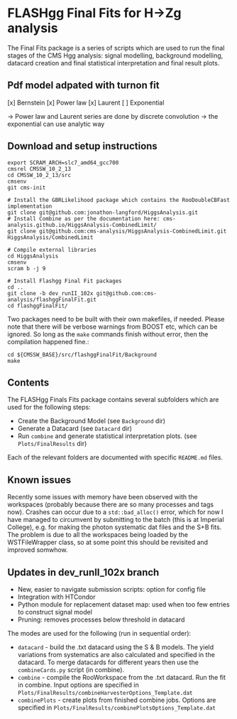 # FLASHgg Final Fits for H->Zg analysis 
The Final Fits package is a series of scripts which are used to run the final stages of the CMS Hgg analysis: signal modelling, background modelling, datacard creation and final statistical interpretation and final result plots.

## Pdf model adpated with turnon fit
[x] Bernstein 
[x] Power law
[x] Laurent
[ ] Exponential

-> Power law and Laurent series are done by discrete convolution
-> the exponential can use analytic way


## Download and setup instructions

```
export SCRAM_ARCH=slc7_amd64_gcc700
cmsrel CMSSW_10_2_13
cd CMSSW_10_2_13/src
cmsenv
git cms-init

# Install the GBRLikelihood package which contains the RooDoubleCBFast implementation
git clone git@github.com:jonathon-langford/HiggsAnalysis.git
# Install Combine as per the documentation here: cms-analysis.github.io/HiggsAnalysis-CombinedLimit/
git clone git@github.com:cms-analysis/HiggsAnalysis-CombinedLimit.git HiggsAnalysis/CombinedLimit

# Compile external libraries
cd HiggsAnalysis
cmsenv
scram b -j 9

# Install Flashgg Final Fit packages
cd ..
git clone -b dev_runII_102x git@github.com:cms-analysis/flashggFinalFit.git
cd flashggFinalFit/
```

Two packages need to be built with their own makefiles, if needed. Please note that there will be verbose warnings from BOOST etc, which can be ignored. So long as the `make` commands finish without error, then the compilation happened fine.:

```
cd ${CMSSW_BASE}/src/flashggFinalFit/Background
make
```

## Contents
The FLASHgg Finals Fits package contains several subfolders which are used for the following steps:


* Create the Background Model (see `Background` dir)
* Generate a Datacard (see `Datacard` dir)
* Run `combine` and generate statistical interpretation plots. (see `Plots/FinalResults` dir)

Each of the relevant folders are documented with specific `README.md` files.

## Known issues

Recently some issues with memory have been observed with the workspaces (probably because there are so many processes and tags now). Crashes can occur due to a `std::bad_alloc()` error, which for now I have managed to circumvent by submitting to the batch (this is at Imperial College), e.g. for making the photon systematic dat files and the S+B fits. The problem is due to all the workspaces being loaded by the WSTFileWrapper class, so at some point this should be revisited and improved somwhow. 

## Updates in dev_runII_102x branch

* New, easier to navigate submission scripts: option for config file
* Integration with HTCondor
* Python module for replacement dataset map: used when too few entries to construct signal model
* Pruning: removes processes below threshold in datacard



The modes are used for the following (run in sequential order):
  * `datacard` - build the .txt datacard using the S & B models. The yield variations from systematics are also calculated and specified in the datacard. To merge datacards for different years then use the `combineCards.py` script (in combine).
  * `combine`  - compile the RooWorkspace from the .txt datacard. Run the fit in combine. Input options are specified in `Plots/FinalResults/combineHarvesterOptions_Template.dat`
  * `combinePlots` - create plots from finished combine jobs. Options are specified in `Plots/FinalResults/combinePlotsOptions_Template.dat`

